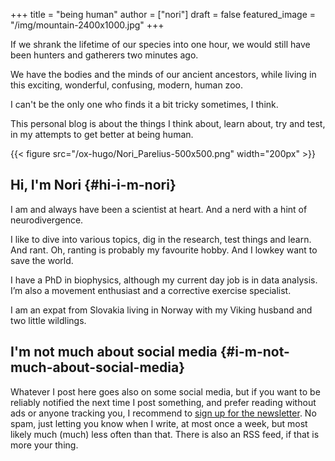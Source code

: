 +++
title = "being human"
author = ["nori"]
draft = false
featured_image = "/img/mountain-2400x1000.jpg"
+++

If we shrank the lifetime of our species into one hour, we would still have been hunters and gatherers two minutes ago.

We have the bodies and the minds of our ancient ancestors, while living in this exciting, wonderful, confusing, modern, human zoo.

I can't be the only one who finds it a bit tricky sometimes, I think.

This personal blog is about the things I think about, learn about, try and test, in my attempts to get better at being human.

{{< figure src="/ox-hugo/Nori_Parelius-500x500.png" width="200px" >}}


## Hi, I'm Nori {#hi-i-m-nori}

I am and always have been a scientist at heart. And a nerd with a hint of neurodivergence.

I like to dive into various topics, dig in the research, test things and learn. And rant. Oh, ranting is probably my favourite hobby. And I lowkey want to save the world.

I have a PhD in biophysics, although my current day job is in data analysis. I’m also a movement enthusiast and a corrective exercise specialist.

I am an expat from Slovakia living in Norway with my Viking husband and two little wildlings.


## I'm not much about social media {#i-m-not-much-about-social-media}

Whatever I post here goes also on some social media, but if you want to be reliably notified the next time I post something, and prefer reading without ads or anyone tracking you, I recommend to [sign up for the newsletter](https://dashboard.mailerlite.com/forms/370167/82934069710554625/share). No spam, just letting you know when I write, at most once a week, but most likely much (much) less often than that. There is also an RSS feed, if that is more your thing.
